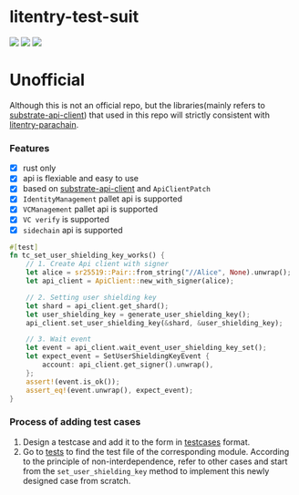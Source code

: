 # litentry-test-suit
![](https://img.shields.io/github/commit-activity/m/zTgx/litentry-test-suit?style=for-the-badge)  ![](https://img.shields.io/github/languages/code-size/zTgx/litentry-test-suit?style=for-the-badge) ![](https://img.shields.io/tokei/lines/github/zTgx/litentry-test-suit?style=for-the-badge)

# Unofficial
Although this is not an official repo, but the libraries(mainly refers to [substrate-api-client](https://github.com/scs/substrate-api-client)) that used in this repo will strictly consistent with [litentry-parachain](https://github.com/litentry/litentry-parachain).

### Features
- [x] rust only
- [x] api is flexiable and easy to use
- [x] based on [substrate-api-client](https://github.com/scs/substrate-api-client) and `ApiClientPatch`
- [x] `IdentityManagement` pallet api is supported
- [x] `VCManagement` pallet api is supported
- [x] `VC verify` is supported
- [x] `sidechain` api is supported

```rust
#[test]
fn tc_set_user_shielding_key_works() {
    // 1. Create Api client with signer
    let alice = sr25519::Pair::from_string("//Alice", None).unwrap();
    let api_client = ApiClient::new_with_signer(alice);

    // 2. Setting user shielding key
    let shard = api_client.get_shard();
    let user_shielding_key = generate_user_shielding_key();
    api_client.set_user_shielding_key(&shard, &user_shielding_key);

    // 3. Wait event
    let event = api_client.wait_event_user_shielding_key_set();
    let expect_event = SetUserShieldingKeyEvent {
        account: api_client.get_signer().unwrap(),
    };
    assert!(event.is_ok());
    assert_eq!(event.unwrap(), expect_event);
}
```

### Process of adding test cases
1. Design a testcase and add it to the form in [testcases](./docs/Testcases.md) format.  
2. Go to [tests](./tests/) to find the test file of the corresponding module. According to the principle of non-interdependence, refer to other cases and start from the `set_user_shielding_key` method to implement this newly designed case from scratch. 
